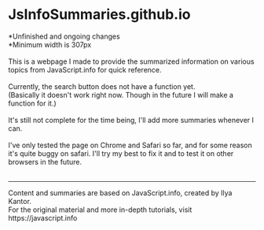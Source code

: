 # JsInfoSummaries.github.io

*Unfinished and ongoing changes
<br>
*Minimum width is 307px
<br>
<br>
This is a webpage I made to provide the summarized information on various topics from JavaScript.info for quick reference.
<br>
<br>
Currently, the search button does not have a function yet. <br> (Basically it doesn't work right now. Though in the future I will make a function for it.)<br>
<br>
It's still not complete for the time being, I'll add more summaries whenever I can.
<br>
<br>
I've only tested the page on Chrome and Safari so far, and for some reason it's quite buggy on safari. I'll try my best to fix it and to test it on other browsers in the future.
<br>
<br>

<hr>
Content and summaries are based on JavaScript.info, created by Ilya Kantor. <br >For the original material and more in-depth tutorials, visit https://javascript.info
